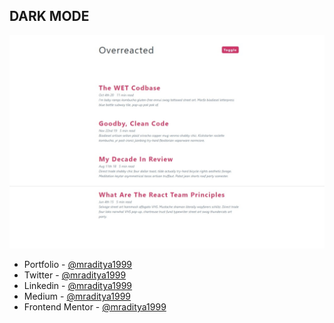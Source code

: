 ## DARK MODE

[![Dark Mode](./design/19-dark-mode.jpeg)](https://javascript-19-dark-mode.netlify.app)





- Portfolio - [@mraditya1999](https://www.adityayadav.live)
- Twitter - [@mraditya1999](https://twitter.com/mraditya1999)
- Linkedin - [@mraditya1999](https://www.linkedin.com/in/mraditya1999/)
- Medium - [@mraditya1999](https://medium.com/@mraditya1999)
- Frontend Mentor - [@mraditya1999](https://www.frontendmentor.io/profile/Aditya-oss-creator)
